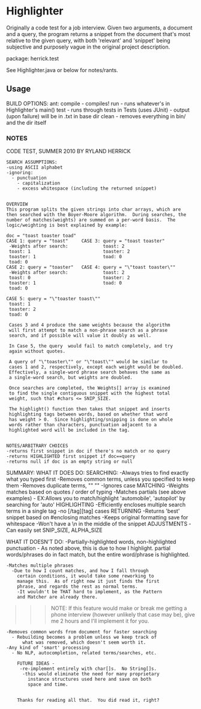 # Highlighter #

Originally a code test for a job interview. Given two arguments, a document and a query, the program returns a snippet from the document that's most relative to the given query, with both 'relevant' and 'snippet' being subjective and purposely vague in the original project description.

package: herrick.test

See Highlighter.java or below for notes/rants.

## Usage ##
BUILD OPTIONS:
ant: 
		 compile - compiles!
		 run - runs whatever's in Highlighter's main()
		 test - runs through tests in Tests (uses JUnit)
		      - output (upon failure) will be in .txt in base dir
		 clean - removes everything in bin/ and the dir itself


###  NOTES  ###		 

 CODE TEST, SUMMER 2010 BY RYLAND HERRICK

	SEARCH ASSUMPTIONS:
	-using ASCII alphabet 
	-ignoring:
	  - punctuation
		- capitalization
		- excess whitespace (including the returned snippet)


	OVERVIEW
	This program splits the given strings into char arrays, which are
	then searched with the Boyer-Moore algorithm.  During searches, the
	number of matches(weights) are summed on a per-word basis.  The 
	logic/weighting	is best explained by example:
	
	doc = "toast toaster toad"
	CASE 1: query = "toast"     CASE 3: query = "toast toaster"
	 -Weights after search:             toast: 2
	 toast: 1                           toaster: 2
	 toaster: 1                         toad: 0
	 toad: 0
	CASE 2: query = "toaster"   CASE 4: query = "\"toast toaster\""
	 -Weights after search:             toast: 2
	 toast: 0                           toaster: 2 
	 toaster: 1                         toad: 0
	 toad: 0

	CASE 5: query = "\"toaster toast\""
	 toast: 1
	 toaster: 2
	 toad: 0
	 
	 Cases 3 and 4 produce the same weights because the algorithm
	 will first attempt to match a non-phrase search as a phrase 
	 search, and if possible will value it doubly as well.

	 In Case 5, the query  would fail to match completely, and try
	 again without quotes.
	 
	 A query of "\"toaster\"" or "\"toast\"" would be similar to 
	 cases 1 and 2, respectively, except each weight would be doubled.
	 Effectively, a single-word phrase search behaves the same as 
	 a single-word search, but weights are doubled.

	 Once searches are completed, the Weights[] array is examined 
	 to find the single contiguous snippet with the highest total
	 weight, such that #chars <= SNIP_SIZE.

	 The highlight() function then takes that snippet and inserts
	 highlighting tags between words, based on whether that word 
	 has weight > 0.  Since highlighting/snipping is done on whole
	 words rather than characters, punctuation adjacent to a 
	 highlighted word will be included in the tag.
	 

	NOTES/ARBITRARY CHOICES
	-returns first snippet in doc if there's no match or no query
	-returns HIGHLIGHTED first snippet if doc==query
	-returns null if doc is an empty string or null


 SUMMARY:
   WHAT IT DOES DO:
	 SEARCHING:
	 -Always tries to find exactly what you typed first
	 -Removes common terms, unless you specified to keep them
	 -Removes duplicate terms, ""   "" 
	 -Ignores case
	 MATCHING
	 -Weights matches based on quotes / order of typing
	 -Matches partials (see above examples)
	  - EX:Allows you to match/highlight 'automobile',
		  'autopilot' by  searching for 'auto'
	 HIGHLIGHTING
	 -Efficiently encloses multiple search terms in a single tag
	   -no [/tag][tag] cases
	 RETURNING
	 -Returns 'best' snippet based on #enclosing matches
	 -Keeps original formatting save for whitespace
	   -Won't have a \n in the middle of the snippet
	 ADJUSTMENTS
	 -Can easily set SNIP_SIZE, ALPHA_SIZE


  WHAT IT DOESN'T DO:
	-Partially-highlighted words, non-highlighted punctuation
	  - As noted above, this is due to how I highlight.
		  partial words/phrases do in fact match, but 
			the entire word/phrase is highlighted.

	-Matches multiple phrases
	  -Due to how I count matches, and how I fall through 
		certain conditions, it would take some reworking to 
		manage this.  As of right now it just finds the first
		phrase, and regards the rest as normal terms.
		-It wouldn't be THAT hard to implement, as the Pattern
		and Matcher are already there. 
   >>>NOTE: If this feature would make or break me getting
    a phone interview (however unlikely that case may be),
		give me 2 hours and I'll implement it for you.


	-Removes common words from document for faster searching
	  - Rebuilding becomes a problem unless we keep track of 
		  what was removed, which doesn't seem worth it.
	-Any kind of 'smart' processing
	  - No NLP, autocompletion, related terms/searches, etc.

		FUTURE IDEAS - 
		 -re-implement entirely with char[]s.  No String[]s.
		  -this would eliminate the need for many proprietary
			instance structures used here and save on both 
			space and time.


		Thanks for reading all that.  You did read it, right?

